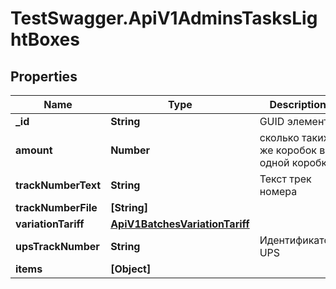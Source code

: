 # TestSwagger.ApiV1AdminsTasksLightBoxes

## Properties

Name | Type | Description | Notes
------------ | ------------- | ------------- | -------------
**_id** | **String** | GUID элемента | [optional] 
**amount** | **Number** | сколько таких же коробок в одной коробке | [optional] 
**trackNumberText** | **String** | Текст трек номера | [optional] 
**trackNumberFile** | **[String]** |  | [optional] 
**variationTariff** | [**ApiV1BatchesVariationTariff**](ApiV1BatchesVariationTariff.md) |  | [optional] 
**upsTrackNumber** | **String** | Идентификатор UPS | [optional] 
**items** | **[Object]** |  | [optional] 


